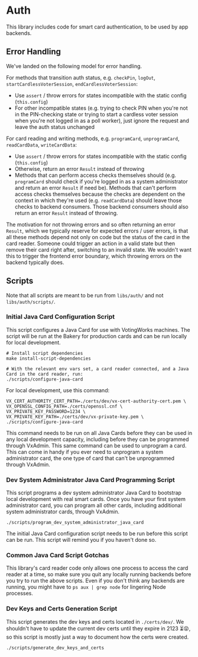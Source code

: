 # Auth

This library includes code for smart card authentication, to be used by app
backends.

## Error Handling

We've landed on the following model for error handling.

For methods that transition auth status, e.g. `checkPin`, `logOut`,
`startCardlessVoterSession`, `endCardlessVoterSession`:

- Use `assert` / throw errors for states incompatible with the static config
  (`this.config`)
- For other incompatible states (e.g. trying to check PIN when you're not in the
  PIN-checking state or trying to start a cardless voter session when you're not
  logged in as a poll worker), just ignore the request and leave the auth status
  unchanged

For card reading and writing methods, e.g. `programCard`, `unprogramCard`,
`readCardData`, `writeCardData`:

- Use `assert` / throw errors for states incompatible with the static config
  (`this.config`)
- Otherwise, return an error `Result` instead of throwing
- Methods that can perform access checks themselves should (e.g. `programCard`
  should check if you're logged in as a system administrator and return an error
  `Result` if need be). Methods that can't perform access checks themselves
  because the checks are dependent on the context in which they're used (e.g.
  `readCardData`) should leave those checks to backend consumers. Those backend
  consumers should also return an error `Result` instead of throwing.

The motivation for not throwing errors and so often returning an error `Result`,
which we typically reserve for expected errors / user errors, is that all these
methods depend not only on code but the status of the card in the card reader.
Someone could trigger an action in a valid state but then remove their card
right after, switching to an invalid state. We wouldn't want this to trigger the
frontend error boundary, which throwing errors on the backend typically does.

## Scripts

Note that all scripts are meant to be run from `libs/auth/` and not
`libs/auth/scripts/`.

### Initial Java Card Configuration Script

This script configures a Java Card for use with VotingWorks machines. The script
will be run at the Bakery for production cards and can be run locally for local
development.

```
# Install script dependencies
make install-script-dependencies

# With the relevant env vars set, a card reader connected, and a Java Card in the card reader, run:
./scripts/configure-java-card
```

For local development, use this command:

```
VX_CERT_AUTHORITY_CERT_PATH=./certs/dev/vx-cert-authority-cert.pem \
VX_OPENSSL_CONFIG_PATH=./certs/openssl.cnf \
VX_PRIVATE_KEY_PASSWORD=1234 \
VX_PRIVATE_KEY_PATH=./certs/dev/vx-private-key.pem \
./scripts/configure-java-card
```

This command needs to be run on all Java Cards before they can be used in any
local development capacity, including before they can be programmed through
VxAdmin. This same command can be used to unprogram a card. This can come in
handy if you ever need to unprogram a system administrator card, the one type of
card that can't be unprogrammed through VxAdmin.

### Dev System Administrator Java Card Programming Script

This script programs a dev system administrator Java Card to bootstrap local
development with real smart cards. Once you have your first system administrator
card, you can program all other cards, including additional system administrator
cards, through VxAdmin.

```
./scripts/program_dev_system_administrator_java_card
```

The initial Java Card configuration script needs to be run before this script
can be run. This script will remind you if you haven't done so.

### Common Java Card Script Gotchas

This library's card reader code only allows one process to access the card
reader at a time, so make sure you quit any locally running backends before you
try to run the above scripts. Even if you don't think any backends are running,
you might have to `ps aux | grep node` for lingering Node processes.

### Dev Keys and Certs Generation Script

This script generates the dev keys and certs located in `./certs/dev/`. We
shouldn't have to update the current dev certs until they expire in 2123 ⏳😝,
so this script is mostly just a way to document how the certs were created.

```
./scripts/generate_dev_keys_and_certs
```
